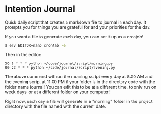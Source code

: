 # Intention Journal

Quick daily script that creates a markdown file to journal in each day. It prompts you for things you are grateful for and your priorities for the day.

If you want a file to generate each day, you can set it up as a cronjob!

```bash
$ env EDITOR=nano crontab -e
```

Then in the editor:

```
50 8 * * * python ~/code/journal/script/morning.py
00 22 * * * python ~/code/journal/script/evening.py
```

The above command will run the morning script every day at 8:50 AM and the evening script at 11:00 PM if your folder is in the directory code with the folder name journal! You can edit this to be at a different time, to only run on week days, or at a different folder on your computer!

Right now, each day a file will generate in a "morning" folder in the project directory with the file named with the current date.
